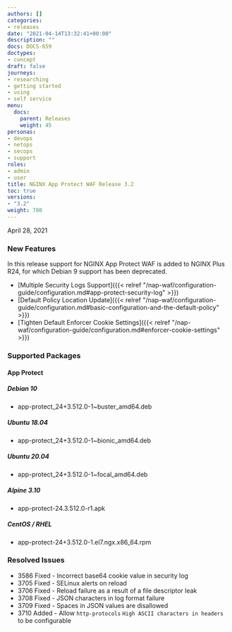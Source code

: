 ```yaml
---
authors: []
categories:
- releases
date: "2021-04-14T13:32:41+00:00"
description: ""
docs: DOCS-659
doctypes:
- concept
draft: false
journeys:
- researching
- getting started
- using
- self service
menu:
  docs:
    parent: Releases
    weight: 45
personas:
- devops
- netops
- secops
- support
roles:
- admin
- user
title: NGINX App Protect WAF Release 3.2
toc: true
versions:
- "3.2"
weight: 780
---
```


April 28, 2021

### New Features

In this release support for NGINX App Protect WAF is added to NGINX Plus R24, for which Debian 9 support has been deprecated.

- [Multiple Security Logs Support]({{< relref "/nap-waf/configuration-guide/configuration.md#app-protect-security-log" >}})
- [Default Policy Location Update]({{< relref "/nap-waf/configuration-guide/configuration.md#basic-configuration-and-the-default-policy" >}})
- [Tighten Default Enforcer Cookie Settings]({{< relref "/nap-waf/configuration-guide/configuration.md#enforcer-cookie-settings" >}})

### Supported Packages

#### App Protect

##### Debian 10

- app-protect_24+3.512.0-1~buster_amd64.deb

##### Ubuntu 18.04

- app-protect_24+3.512.0-1~bionic_amd64.deb

##### Ubuntu 20.04

- app-protect_24+3.512.0-1~focal_amd64.deb

##### Alpine 3.10

- app-protect-24.3.512.0-r1.apk

##### CentOS / RHEL

- app-protect-24+3.512.0-1.el7.ngx.x86_64.rpm

### Resolved Issues

- 3586 Fixed - Incorrect base64 cookie value in security log
- 3705 Fixed - SELinux alerts on reload
- 3706 Fixed - Reload failure as a result of a file descriptor leak
- 3708 Fixed - JSON characters in log format failure
- 3709 Fixed - Spaces in JSON values are disallowed
- 3710 Added - Allow `http-protocols` `High ASCII characters in headers` to be configurable
